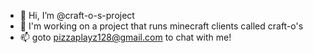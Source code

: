 - 👋 Hi, I’m @craft-o-s-project
- 👀 I'm working on a project that runs minecraft clients called craft-o's
- 📫 goto pizzaplayz128@gmail.com to chat with me!

<!---
craft-o-s-project/craft-o-s-project is a ✨ special ✨ repository because its `README.md` (this file) appears on your GitHub profile.
You can click the Preview link to take a look at your changes.
--->
